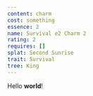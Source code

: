 ```yaml
---
content: charm
cost: something
essence: 2
name: Survival e2 Charm 2
rating: 2
requires: []
splat: Second Sunrise
trait: Survival
tree: King
---
```


Hello **world**!
